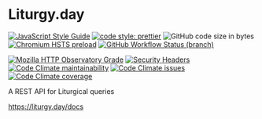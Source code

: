 # Liturgy.day

[![JavaScript Style Guide](https://img.shields.io/badge/code_style-standard-brightgreen.svg?style=flat-square)](https://standardjs.com)
[![code style: prettier](https://img.shields.io/badge/code_style-prettier-ff69b4.svg?style=flat-square)](https://prettier.io)
![GitHub code size in bytes](https://img.shields.io/github/languages/code-size/aensley/liturgy-day?style=flat-square)
[![Chromium HSTS preload](https://img.shields.io/hsts/preload/liturgy.day?style=flat-square)](https://hstspreload.org/?domain=liturgy.day)
[![GitHub Workflow Status (branch)](https://img.shields.io/github/workflow/status/aensley/liturgy-day/ci/main?style=flat-square)](https://github.com/aensley/liturgy-day/actions/workflows/ci.yml?query=branch%3Amain)

[![Mozilla HTTP Observatory Grade](https://img.shields.io/mozilla-observatory/grade-score/liturgy.day?publish&style=flat-square)](https://observatory.mozilla.org/analyze/liturgy.day)
[![Security Headers](https://img.shields.io/security-headers?style=flat-square&url=https%3A%2F%2Fliturgy.day)](https://securityheaders.com/?q=liturgy.day&followRedirects=on)
[![Code Climate maintainability](https://img.shields.io/codeclimate/maintainability/aensley/liturgy-day?style=flat-square)](https://codeclimate.com/github/aensley/liturgy-day/maintainability)
[![Code Climate issues](https://img.shields.io/codeclimate/issues/aensley/liturgy-day?style=flat-square)](https://codeclimate.com/github/aensley/liturgy-day/issues)
[![Code Climate coverage](https://img.shields.io/codeclimate/coverage/aensley/liturgy-day?style=flat-square)](https://codeclimate.com/github/aensley/liturgy-day/test_coverage)

A REST API for Liturgical queries

https://liturgy.day/docs
